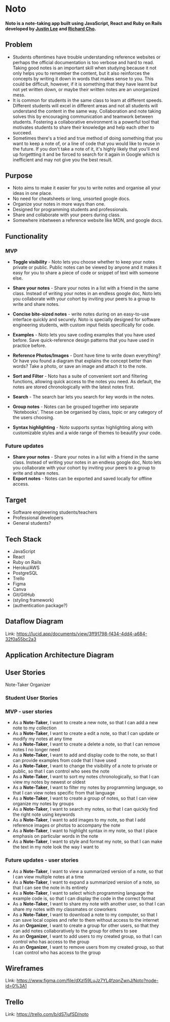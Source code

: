 # Noto

#### Noto is a note-taking app built using JavaScript, React and Ruby on Rails developed by [Justin Lee](https://github.com/JLee-WD) and [Richard Cho](https://github.com/Ryuukishi/).



## Problem

- Students oftentimes have trouble understanding reference websites or perhaps the official documentation is too verbose and hard to read. Taking good notes is an important skill when studying because it not only helps you to remember the content, but it also reinforces the concepts by writing it down in words that makes sense to you. This could be difficult, however, if it is something that they have learnt but not yet written down, or maybe their written notes are an unorganized mess.
- It is common for students in the same class to learn at different speeds. Different students will excel in different areas and not all students will understand the content in the same way. Collaboration and note taking solves this by encouraging communication and teamwork between students. Fostering a collaborative environment is a powerful tool that motivates students to share their knowledge and help each other to succeed. 
- Sometimes there's a tried and true method of doing something that you want to keep a note of, or a line of code that you would like to reuse in the future. If you don't take a note of it, it's highly likely that you'll end up forgettting it and be forced to search for it again in Google which is inefficient and may not give you the best result. 

## Purpose

- Noto aims to make it easier for you to write notes and organise all your ideas in one place.
- No need for cheatsheets or long, unsorted google docs.
- Organize your notes in more ways than one.
- Designed for programming students and professionals.
- Share and collaborate with your peers during class.
- Somewhere inbetween a reference website like MDN, and google docs.

## Functionality

### MVP

- **Toggle visibility** - Noto lets you choose whether to keep your notes private or public. Public notes can be viewed by anyone and it makes it easy for you to share a piece of code or snippet of text with someone else.
- **Share your notes** - Share your notes in a list with a friend in the same class. Instead of writing your notes in an endless google doc, Noto lets you collaborate with your cohort by inviting your peers to a group to write and share notes. 

- **Concise bite-sized notes** - write notes during on an easy-to-use interface quickly and securely. Noto is specially designed for software engineering students, with custom input fields specifically for code.
- **Examples** - Noto lets you save coding examples that you have used before. Save quick-reference design patterns that you have used in practice before.
- **Reference Photos/Images** - Dont have time to write down everything? Or have you found a diagram that explains the concept better than words? Take a photo, or save an image and attach it to the note.
- **Sort and Filter** - Noto has a suite of convenient sort and filtering functions, allowing quick access to the notes you need. As default, the notes are stored chronologically with the latest notes first.
- **Search** - The search bar lets you search for key words in the notes.
- **Group notes** - Notes can be grouped together into separate 'Notebooks'. These can be organised by class, topic or any category of the users choosing.
- **Syntax highlighting** - Noto supports syntax highlighting along with customizable styles and a wide range of themes to beautify your code.

### Future updates

- **Share your notes** - Share your notes in a list with a friend in the same class. Instead of writing your notes in an endless google doc, Noto lets you collaborate with your cohort by inviting your peers to a group to write and share notes.
- **Export notes** - Notes can be exported and saved locally for offline access.

## Target

- Software engineering students/teachers
- Professional developers
- General students?

## Tech Stack

- JavaScript
- React
- Ruby on Rails
- Heroku/AWS
- PostgreSQL
- Trello
- Figma
- Canva
- Git/GitHub
- (styling framework)
- (authentication package?)

## Dataflow Diagram

Link: https://lucid.app/documents/view/3ff91798-f434-4dd4-a684-32f0a55bc2a3

## Application Architecture Diagram

## User Stories

Note-Taker
Organizer

### Student User Stories

### MVP - user stories

- As a **Note-Taker**, I want to create a new note, so that I can add a new note to my collection
- As a **Note-Taker**, I want to create a edit a note, so that I can update or modify my notes at any time
- As a **Note-Taker**, I want to create a delete a note, so that I can remove notes I no longer need
- As a **Note-Taker**, I want to add and display code to the note, so that I can provide examples from code that I have used
- As a **Note-Taker**, I want to change the visibility of a note to private or public, so that I can control who sees the note
- As a **Note-Taker**, I want to sort my notes chronologically, so that I can view my notes by newest or oldest
- As a **Note-Taker**, I want to filter my notes by programming language, so that I can view notes specific from that language
- As a **Note-Taker**, I want to create a group of notes, so that I can view organize my notes by groups
- As a **Note-Taker**, I want to search my notes, so that I can quickly find the right note using keywords
- As a **Note-Taker**, I want to add images to my note, so that I add reference images or photos to accompany the note
- As a **Note-Taker**, I want to highlight syntax in my note, so that I place emphasis on particular words in the note
- As a **Note-Taker**, I want to style and format my note, so that I can make the text in my note look the way I want to

### Future updates - user stories

- As a **Note-Taker**, I want to view a summarized version of a note, so that I can view multiple notes at a time
- As a **Note-Taker**, I want to expand a summarized version of a note, so that I can see the note in its entirety
- As a **Note-Taker**, I want to select which programming language the example code is, so that I can display the code in the correct format
- As a **Note-Taker**, I want to share my note with another user, so that I can share my notes with my classmates or coworkers
- As a **Note-Taker**, I want to download a note to my computer, so that I can save local copies and refer to them without access to the internet
- As an **Organizer**, I want to create a group for other users, so that they can add notes collaboratively to the group for others to see
- As an **Organizer**, I want to add users to my created group, so that I can control who has access to the group
- As an **Organizer**, I want to remove users from my created group, so that I can control who has access to the group

## Wireframes

LInk: https://www.figma.com/file/dXzI59LuJz7YL4fzqnZwnJ/Noto?node-id=0%3A1

## Trello

Link: https://trello.com/b/dS7iufSD/noto
